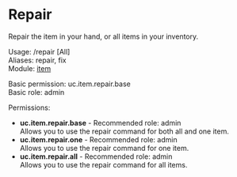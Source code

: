 Repair
====
Repair the item in your hand, or all items in your inventory.

Usage: /repair \[All\]<br>
Aliases: repair, fix<br>
Module: [item](../modules/item.md)<br>

Basic permission: uc.item.repair.base<br>
Basic role: admin<br>

Permissions: <br>
* **uc.item.repair.base** - Recommended role: admin<br>Allows you to use the repair command for both all and one item.
* **uc.item.repair.one** - Recommended role: admin<br>Allows you to use the repair command for one item.
* **uc.item.repair.all** - Recommended role: admin<br>Allows you to use the repair command for all items.
